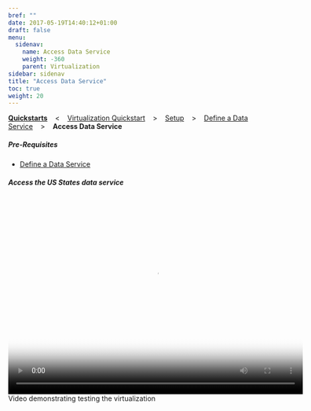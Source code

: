 ```yaml
---
bref: ""
date: 2017-05-19T14:40:12+01:00
draft: false
menu:
  sidenav:
    name: Access Data Service
    weight: -360
    parent: Virtualization
sidebar: sidenav
title: "Access Data Service"
toc: true
weight: 20
---
```

[**Quickstarts**](../..) &nbsp;&nbsp; < &nbsp;&nbsp; [Virtualization Quickstart](..)  &nbsp;&nbsp; >  &nbsp;&nbsp; [Setup](../setup)  &nbsp;&nbsp; >  &nbsp;&nbsp; [Define a Data Service](../define-data-service)  &nbsp;&nbsp; > &nbsp;&nbsp;  **Access Data Service**


##### Pre-Requisites
* [Define a Data Service](../define-data-service)

##### Access the US States data service
<div class="thumbnail-video">
  <video width="600" height="400" poster="/videos/quickstart/virtualization/_thb_test-virt.png" controls>
    <source src="/videos/quickstart/virtualization/test-virt.webm" type='video/webm'>
  </video>
  <div id="caption">Video demonstrating testing the virtualization</div>
</div>
